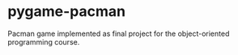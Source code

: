 # pygame-pacman
Pacman game implemented as final project for the object-oriented programming course.
